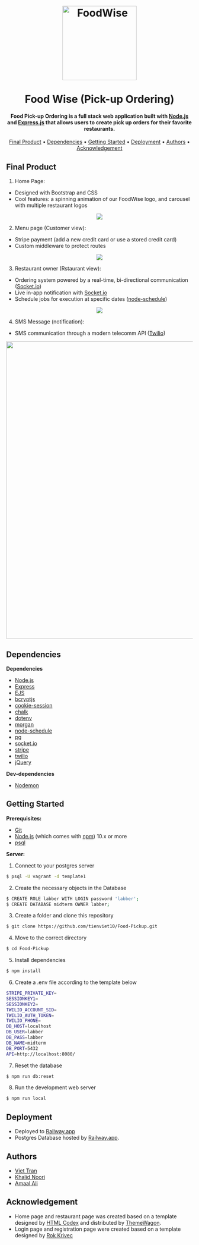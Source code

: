 
<h1 align="center">
  <br>
  <a href="http://foodwise.live/"><img src="https://user-images.githubusercontent.com/70352144/219845094-1ac3cfad-569b-4f05-838e-9dfcd12bada1.png" alt="FoodWise" width="200"></a>
  <br>
  <br>
  Food Wise (Pick-up Ordering)
  <br>
</h1>

<h4 align="center">Food Pick-up Ordering is a full stack web application built with <a href="https://nodejs.org/en/">Node.js</a> and <a href="https://expressjs.com/">Express.js</a> that allows users to create pick up orders for their favorite restaurants.</h4>

<p align="center">
  <a href="#final-product">Final Product</a> •
  <a href="#dependencies">Dependencies</a> •
  <a href="#getting-started">Getting Started</a> •
  <a href="#deployment">Deployment</a> •
  <a href="#authors">Authors</a> •
  <a href="#acknowledgement">Acknowledgement</a>
</p>


## Final Product
1. Home Page:
  - Designed with Bootstrap and CSS
  - Cool features: a spinning animation of our FoodWise logo, and carousel with multiple restaurant logos

<p align="center">
  <img src="https://user-images.githubusercontent.com/70352144/219843616-d99d0547-5a8f-446b-bf9c-c9fbbf5ece21.gif">
</p>

2. Menu page (Customer view):
  - Stripe payment (add a new credit card or use a stored credit card)
  - Custom middleware to protect routes

<p align="center">
  <img src="https://user-images.githubusercontent.com/70352144/219830872-a23d4ed3-3114-4548-bc17-252a40400abe.gif">
</p>

3. Restaurant owner (Rstaurant view):
  - Ordering system powered by a real-time, bi-directional communication (<a href="https://socket.io">Socket.io</a>)
  - Live in-app notification with <a href="https://socket.io">Socket.io</a>
  - Schedule jobs for execution at specific dates (<a href="https://www.npmjs.com/package/node-schedule">node-schedule</a>)

<p align="center">
  <img src="https://user-images.githubusercontent.com/70352144/219843163-097a2f9c-8ed4-40bc-81bb-c2a7278b826b.gif">
</p>

4. SMS Message (notification):
  - SMS communication through a modern telecomm API (<a href="https://www.twilio.com/">Twilio</a>)

<p align="center">
  <img width='800px' src="https://user-images.githubusercontent.com/70352144/219844309-994a502a-19eb-46ce-b14a-73f66fd0d9b5.png">
</p>



## Dependencies

**Dependencies**

- [Node.js](https://nodejs.org/en/)
- [Express](https://expressjs.com/)
- [EJS](https://ejs.co/)
- [bcryptjs](https://github.com/kelektiv/node.bcrypt.js#readme)
- [cookie-session](https://github.com/expressjs/cookie-session#readme)
- [chalk](https://github.com/chalk/chalk#readme)
- [dotenv](https://github.com/motdotla/dotenv#readme)
- [morgan](https://github.com/expressjs/morgan#readme)
- [node-schedule](https://github.com/node-schedule/node-schedule#readme)
- [pg](https://node-postgres.com/)
- [socket.io](https://socket.io/)
- [stripe](https://stripe.com/en-ca)
- [twilio](https://www.twilio.com/)
- [jQuery](https://jquery.com)

**Dev-dependencies**
- [Nodemon](https://nodemon.io/)

## Getting Started

**Prerequisites:**

* [Git](https://git-scm.com) 
* [Node.js](https://nodejs.org/en/download/) (which comes with [npm](http://npmjs.com)) 10.x or more
* [psql](https://www.postgresql.org/docs/current/app-psql.html)


**Server:**

1. Connect to your postgres server

```sh
$ psql -U vagrant -d template1
```

2. Create the necessary objects in the Database

```sh
$ CREATE ROLE labber WITH LOGIN password 'labber';
$ CREATE DATABASE midterm OWNER labber;
```

3. Create a folder and clone this repository

```sh
$ git clone https://github.com/tienviet10/Food-Pickup.git
```

4. Move to the correct directory

```sh
$ cd Food-Pickup
```

5. Install dependencies

```sh
$ npm install
```

6. Create a .env file according to the template below

```sh
STRIPE_PRIVATE_KEY=
SESSIONKEY1=
SESSIONKEY2=
TWILIO_ACCOUNT_SID=
TWILIO_AUTH_TOKEN=
TWILIO_PHONE=
DB_HOST=localhost
DB_USER=labber
DB_PASS=labber
DB_NAME=midterm
DB_PORT=5432
API=http://localhost:8080/
```

7. Reset the database

```sh
$ npm run db:reset
```

8. Run the development web server

```sh
$ npm run local
```


## Deployment
- Deployed to <a href="https://railway.app/">Railway.app</a>
- Postgres Database hosted by <a href="https://railway.app/">Railway.app</a>.

## Authors
- <a href="https://github.com/tienviet10">Viet Tran</a>
- <a href="https://github.com/knoori-code">Khalid Noori</a>
- <a href="https://github.com/AmaalAli03">Amaal Ali</a>

## Acknowledgement
- Home page and restaurant page was created based on a template designed by <a href="https://htmlcodex.com">HTML Codex</a> and distributed by <a href="https://themewagon.com">ThemeWagon</a>.
- Login page and registration page were created based on a template designed by <a href="https://colorlib.com/wp/template/colorlib-regform-8/">Rok Krivec</a>

